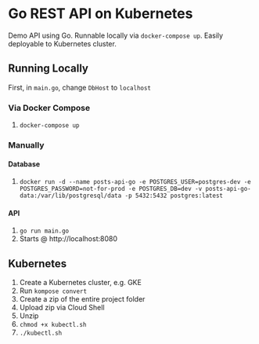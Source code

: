 # Go REST API on Kubernetes

Demo API using Go. Runnable locally via `docker-compose up`.
 Easily deployable to Kubernetes cluster. 

## Running Locally

First, in `main.go`, change `DbHost` to `localhost`

### Via Docker Compose

1. `docker-compose up`

### Manually

#### Database

1. `docker run -d --name posts-api-go -e POSTGRES_USER=postgres-dev -e POSTGRES_PASSWORD=not-for-prod -e POSTGRES_DB=dev -v posts-api-go-data:/var/lib/postgresql/data -p 5432:5432 postgres:latest`

#### API

1. `go run main.go`
1. Starts @ http://localhost:8080

## Kubernetes

1. Create a Kubernetes cluster, e.g. GKE
1. Run `kompose convert`
1. Create a zip of the entire project folder
1. Upload zip via Cloud Shell
1. Unzip
1. `chmod +x kubectl.sh`
1. `./kubectl.sh`